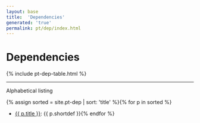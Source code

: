```yaml
---
layout: base
title:  'Dependencies'
generated: 'true'
permalink: pt/dep/index.html
---
```


# Dependencies

{% include pt-dep-table.html %}

----------

Alphabetical listing

{% assign sorted = site.pt-dep | sort: 'title' %}{% for p in sorted %}
* [{{ p.title }}](): {{ p.shortdef }}{% endfor %}
